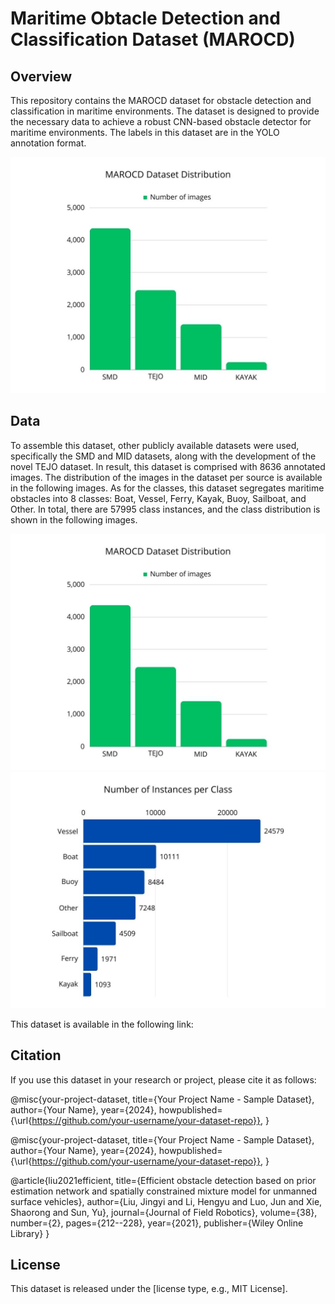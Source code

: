 # Maritime Obtacle Detection and Classification Dataset (MAROCD)

## Overview
This repository contains the MAROCD dataset for obstacle detection and classification in maritime environments. The dataset is designed to provide the necessary data to achieve a robust CNN-based obstacle detector for maritime environments. The labels in this dataset are in the YOLO annotation format.

![Dataset Overview](https://github.com/phsilvarepo/MAROCD/blob/main/Dataset%20Distribution.jpg)

## Data
To assemble this dataset, other publicly available datasets were used, specifically the SMD and MID datasets, along with the development of the novel TEJO dataset. In result, this dataset is comprised with 8636 annotated images. The distribution of the images in the dataset per source is available in the following images. As for the classes, this dataset segregates maritime obstacles into 8 classes: Boat, Vessel, Ferry, Kayak, Buoy, Sailboat, and Other. In total, there are 57995 class instances, and the class distribution is shown in the following images.

![Dataset Distribution](https://github.com/phsilvarepo/MAROCD/blob/main/Dataset%20Distribution.jpg)
![Number of Instances per Class](https://github.com/phsilvarepo/MAROCD/blob/main/Number%20of%20Instances%20per%20Class.jpg)

This dataset is available in the following link:

## Citation
If you use this dataset in your research or project, please cite it as follows:

@misc{your-project-dataset,
  title={Your Project Name - Sample Dataset},
  author={Your Name},
  year={2024},
  howpublished={\url{https://github.com/your-username/your-dataset-repo}},
}

@misc{your-project-dataset,
  title={Your Project Name - Sample Dataset},
  author={Your Name},
  year={2024},
  howpublished={\url{https://github.com/your-username/your-dataset-repo}},
}

@article{liu2021efficient,
  title={Efficient obstacle detection based on prior estimation network and spatially constrained mixture model for unmanned surface vehicles},
  author={Liu, Jingyi and Li, Hengyu and Luo, Jun and Xie, Shaorong and Sun, Yu},
  journal={Journal of Field Robotics},
  volume={38},
  number={2},
  pages={212--228},
  year={2021},
  publisher={Wiley Online Library}
}

## License
This dataset is released under the [license type, e.g., MIT License].
